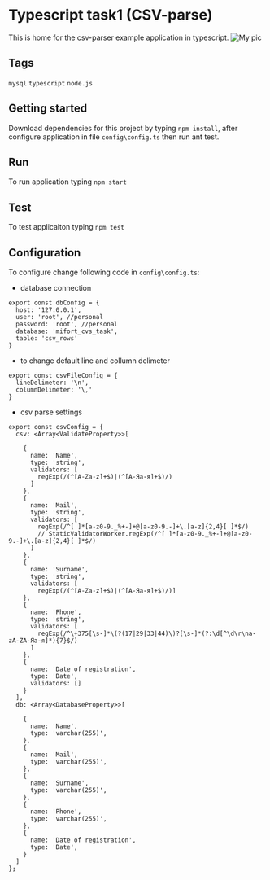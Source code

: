# Typescript task1 (CSV-parse)
This is home for the csv-parser example application in typescript. ![My pic](https://images.ctfassets.net/3n0fku9d0jjr/1caC38kuhK8WusWKQGIeAO/6a35483a56960b0ff258e5c6acb9c0d7/csv-autofetch.svg)

## Tags
`mysql` `typescript` `node.js`

##  Getting started
Download dependencies for this project by typing `npm install`, after configure application in file `config\config.ts` then run ant test.

##  Run 
To run application typing `npm start`

##  Test
To test applicaiton typing `npm test`

##  Configuration
To configure change following code in `config\config.ts`:

* database connection
```
export const dbConfig = {
  host: '127.0.0.1',
  user: 'root', //personal
  password: 'root', //personal
  database: 'mifort_cvs_task',
  table: 'csv_rows'
}
```
* to change default line and collumn delimeter
```
export const csvFileConfig = {
  lineDelimeter: '\n',
  columnDelimeter: '\,'
}
```
* csv parse settings
```
export const csvConfig = {
  csv: <Array<ValidateProperty>>[

    {
      name: 'Name',
      type: 'string',
      validators: [
        regExp(/(^[A-Za-z]+$)|(^[А-Яа-я]+$)/)
      ]
    },
    {
      name: 'Mail',
      type: 'string',
      validators: [
        regExp(/^[ ]*[a-z0-9._%+-]+@[a-z0-9.-]+\.[a-z]{2,4}[ ]*$/)
        // StaticValidatorWorker.regExp(/^[ ]*[a-z0-9._%+-]+@[a-z0-9.-]+\.[a-z]{2,4}[ ]*$/)
      ]
    },
    {
      name: 'Surname',
      type: 'string',
      validators: [
        regExp(/(^[A-Za-z]+$)|(^[А-Яа-я]+$)/)]
    },
    {
      name: 'Phone',
      type: 'string',
      validators: [
        regExp(/^\+375[\s-]*\(?(17|29|33|44)\)?[\s-]*(?:\d[^\d\r\na-zA-ZА-Яа-я]*){7}$/)
      ]
    },
    {
      name: 'Date of registration',
      type: 'Date',
      validators: []
    }
  ],
  db: <Array<DatabaseProperty>>[

    {
      name: 'Name',
      type: 'varchar(255)',
    },
    {
      name: 'Mail',
      type: 'varchar(255)',
    },
    {
      name: 'Surname',
      type: 'varchar(255)',
    },
    {
      name: 'Phone',
      type: 'varchar(255)',
    },
    {
      name: 'Date of registration',
      type: 'Date',
    }
  ]
};
```